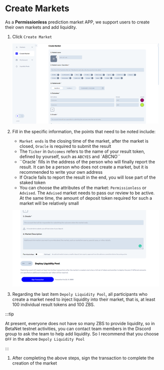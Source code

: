 # Create Markets

As a **Permissionless** prediction market APP, we support users to create their
own markets and add liquidity.

1. Click `Create Market`

   ![](https://raw.githubusercontent.com/Whisker17/ImageStoreService/main/image-20211019110305148.png)

2. Fill in the specific information, the points that need to be noted include:

   - `Market ends` is the closing time of the market, after the market is
     closed, `Oracle` is required to submit the result
   - The `Ticker` in `Outcomes` refers to the name of your result token, defined
     by yourself, such as `ABCYES` and `ABCNO``
   - ``Oracle` fills in the address of the person who will finally report the
     result. It can be a person who does not create a market, but it is
     recommended to write your own address
   - If Oracle fails to report the result in the end, you will lose part of the
     staked token
   - You can choose the attributes of the market: `Permissionless` or `Advised`.
     The `Advised` market needs to pass our review to be active. At the same
     time, the amount of deposit token required for such a market will be
     relatively small

   ![](https://raw.githubusercontent.com/Whisker17/ImageStoreService/main/image-20211019113534808.png)

3. Regarding the last item `Depoly Liquidity Pool`, all participants who create
   a market need to inject liquidity into their market, that is, at least 100
   individual result tokens and 100 ZBS.

:::tip

At present, everyone does not have so many ZBS to provide liquidity, so in
BetaNet testnet activities, you can contact team members in the Discord group to
ask the team to help add liquidity. So I recommend that you choose `OFF` in the
above `Depoly Liquidity Pool`

:::

1. After completing the above steps, sign the transaction to complete the
   creation of the market
